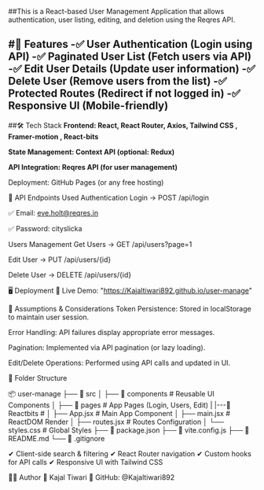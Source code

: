 ##This is a React-based User Management Application that allows authentication, user listing, editing, and deletion using the Reqres API.

#📌 Features
-✅ User Authentication (Login using API)
-✅ Paginated User List (Fetch users via API)
-✅ Edit User Details (Update user information)
-✅ Delete User (Remove users from the list)
-✅ Protected Routes (Redirect if not logged in)
-✅ Responsive UI (Mobile-friendly)
---
##🛠️ Tech Stack
**Frontend: React, React Router, Axios, Tailwind CSS , Framer-motion , React-bits**

**State Management: Context API (optional: Redux)**

**API Integration: Reqres API (for user management)**

Deployment: GitHub Pages (or any free hosting)

📌 API Endpoints Used
Authentication
Login → POST /api/login

✅ Email: eve.holt@reqres.in

✅ Password: cityslicka

Users Management
Get Users → GET /api/users?page=1

Edit User → PUT /api/users/{id}

Delete User → DELETE /api/users/{id}

🖥️ Deployment
🔗 Live Demo: "https://Kajaltiwari892.github.io/user-manage"

📌 Assumptions & Considerations
Token Persistence: Stored in localStorage to maintain user session.

Error Handling: API failures display appropriate error messages.

Pagination: Implemented via API pagination (or lazy loading).

Edit/Delete Operations: Performed using API calls and updated in UI.

📜 Folder Structure

📦 user-manage
├── 📂 src
│   ├── 📂 components  # Reusable UI Components
│   ├── 📂 pages       # App Pages (Login, Users, Edit)
|   |---📂 Reactbits   #
│   ├── App.jsx        # Main App Component
│   ├── main.jsx       # ReactDOM Render
│   ├── routes.jsx     # Routes Configuration
│   └── styles.css     # Global Styles
├── 📄 package.json
├── 📄 vite.config.js
├── 📄 README.md
└── 📄 .gitignore
 
✔ Client-side search & filtering
✔ React Router navigation
✔ Custom hooks for API calls
✔ Responsive UI with Tailwind CSS

👨‍💻 Author
👤 Kajal Tiwari
📌 GitHub: @Kajaltiwari892
 
 
 
